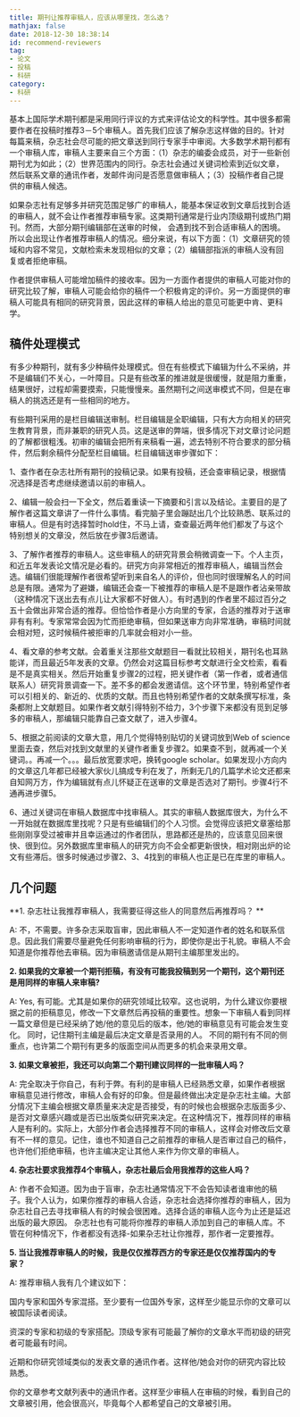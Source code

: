 ```yaml
---
title: 期刊让推荐审稿人，应该从哪里找，怎么选？
mathjax: false
date: 2018-12-30 18:38:14
id: recommend-reviewers
tag:
- 论文
- 投稿
- 科研
category:
- 科研
---
```


基本上国际学术期刊都是采用同行评议的方式来评估论文的科学性。其中很多都需要作者在投稿时推荐3－5个审稿人。首先我们应该了解杂志这样做的目的。针对每篇来稿，杂志社会尽可能的把文章送到同行专家手中审阅。大多数学术期刊都有一个审稿人库，审稿人主要来自三个方面：（1）杂志的编委会成员，对于一些新创期刊尤为如此；（2）世界范围内的同行。杂志社会通过关键词检索到近似文章，然后联系文章的通讯作者，发邮件询问是否愿意做审稿人；（3）投稿作者自己提供的审稿人候选。

<!---more--->

如果杂志社有足够多并研究范围足够广的审稿人，能基本保证收到文章后找到合适的审稿人，就不会让作者推荐审稿专家。这类期刊通常是行业内顶级期刊或热门期刊。然而，大部分期刊编辑部在送审的时候， 会遇到找不到合适审稿人的困境。所以会出现让作者推荐审稿人的情况。细分来说，有以下方面：（1）文章研究的领域和内容不常见，文献检索未发现相似的文章；（2）编辑部指派的审稿人没有回复或者拒绝审稿。

作者提供审稿人可能增加稿件的接收率。因为一方面作者提供的审稿人可能对你的研究比较了解，审稿人可能会给你的稿件一个积极肯定的评价。另一方面提供的审稿人可能具有相同的研究背景，因此这样的审稿人给出的意见可能更中肯、更科学。

## 稿件处理模式

有多少种期刊，就有多少种稿件处理模式。但在有些模式下编辑为什么不采纳，并不是编辑们不关心，一叶障目。只是有些改革的推进就是很缓慢，就是阻力重重，结果很好，过程却需要摸索，只能慢慢来。虽然期刊之间送审模式不同，但是在审稿人的挑选还是有一些相同的地方。

有些期刊采用的是栏目编辑送审制。栏目编辑是全职编辑，只有大方向相关的研究生教育背景，而非兼职的研究人员。这是送审的弊端，很多情况下对文章讨论问题的了解都很粗浅。初审的编辑会把所有来稿看一遍，滤去特别不符合要求的部分稿件，然后剩余稿件分配至栏目编辑。栏目编辑送审步骤如下： 

1、查作者在杂志社所有期刊的投稿记录。如果有投稿，还会查审稿记录，根据情况选择是否考虑继续邀请以前的审稿人。

2、编辑一般会扫一下全文，然后着重读一下摘要和引言以及结论。主要目的是了解作者这篇文章讲了一件什么事情。看完脑子里会蹦跶出几个比较熟悉、联系过的审稿人。但是有时选择暂时hold住，不马上请，查查最近两年他们都发了与这个特别想关的文章没，然后放在步骤3后邀请。

3、了解作者推荐的审稿人。这些审稿人的研究背景会稍微调查一下。个人主页，和近五年发表论文情况是必看的。研究方向非常相近的推荐审稿人，编辑当然会选。编辑们很能理解作者很希望听到来自名人的评价，但也同时很理解名人的时间总是有限。通常为了避嫌，编辑还会查一下被推荐的审稿人是不是跟作者沾亲带故（这种情况下送出去有点儿让大家都不好做人）。有时遇到的作者里不超过百分之五十会做出非常合适的推荐。但恰恰作者是小方向里的专家，合适的推荐对于送审非有有利。专家常常会因为忙而拒绝审稿，但如果送审方向非常准确，审稿时间就会相对短，这时候稿件被拒审的几率就会相对小一些。

4、看文章的参考文献。会着重关注那些文献题目一看就比较相关，期刊名也耳熟能详，而且最近5年发表的文章。仍然会对这篇目标参考文献进行全文检索，看看是不是真实相关。然后开始重复步骤2的过程，把关键作者（第一作者，或者通信联系人）研究背景调查一下。差不多的都会发邀请信。这个环节里，特别希望作者可以引相关的、新近的、优质的文献。而且也特别希望作者的文献条撰写标准，条条都附上文献题目。如果作者文献引得特别不给力，3个步骤下来都没有觅到足够多的审稿人，那编辑只能靠自己查文献了，进入步骤4。

5、根据之前阅读的文章大意，用几个觉得特别贴切的关键词放到Web of science里面去查，然后对找到文献里的关键作者重复步骤2。如果查不到，就再减一个关键词。。再减一个。。。最后放宽要求吧，换转google scholar。如果发现小方向内的文章这几年都已经被大家伙儿搞成专利在发了，所剩无几的几篇学术论文还都来自知网万方，作为编辑就有点儿怀疑正在送审的文章是否选对了期刊。步骤4行不通再进步骤5。

6、通过关键词在审稿人数据库中找审稿人。其实的审稿人数据库很大，为什么不一开始就在数据库里找呢？只是有些编辑们的个人习惯。会觉得应该把文章塞给那些刚刚享受过被审并且幸运通过的作者团队，思路都还是热的，应该意见回来很快、很到位。另外数据库里审稿人的研究方向不会全都更新很快，相对刚出炉的论文有些滞后。很多时候通过步骤2、3、4找到的审稿人也正是已在库里的审稿人。

## 几个问题

**1. 杂志社让我推荐审稿人，我需要征得这些人的同意然后再推荐吗？ **

A: 不，不需要。许多杂志采取盲审，因此审稿人不一定知道作者的姓名和联系信息。因此我们需要尽量避免任何影响审稿的行为，即使你是出于礼貌。审稿人不会知道是你推荐他去审稿。因为审稿邀请信是从期刊主编那里发出的。

**2. 如果我的文章被一个期刊拒稿，有没有可能我投稿到另一个期刊，这个期刊还是用同样的审稿人来审稿?**

A: Yes, 有可能。尤其是如果你的研究领域比较窄。这也说明，为什么建议你要根据之前的拒稿意见，修改一下文章然后再投稿的重要性。想象一下审稿人看到同样一篇文章但是已经采纳了她/他的意见后的版本，他/她的审稿意见有可能会发生变化。 同时，记住期刊主编是最后决定文章是否录用的人。 不同的期刊有不同的侧重点，也许第二个期刊有更多的版面空间从而更多的机会来录用文章。

**3. 如果文章被拒，我还可以向第二个期刊建议同样的一批审稿人吗？**

A: 完全取决于你自己，有利于弊。有利的是审稿人已经熟悉文章，如果作者根据审稿意见进行修改，审稿人会有好的印象。但是最终做出决定是杂志社主编。大部分情况下主编会根据文章质量来决定是否接受，有的时候也会根据杂志版面多少、是否对文章感兴趣或是否已出版类似研究来决定。在这种情况下，推荐同样的审稿人是有利的。实际上，大部分作者会选择推荐不同的审稿人，这样会对修改后文章有不一样的意见。记住，谁也不知道自己之前推荐的审稿人是否审过自己的稿件，也许他们拒绝审稿，也许主编决定让其他人来作为你文章的审稿人。

**4. 杂志社要求我推荐4个审稿人，杂志社最后会用我推荐的这些人吗？**

A: 作者不会知道。因为由于盲审，杂志社通常情况下不会告知读者谁审他的稿子。我个人认为，如果你推荐的审稿人合适，杂志社会选择你推荐的审稿人，因为杂志社自己去寻找审稿人有的时候会很困难。选择合适的审稿人迄今为止还是延迟出版的最大原因。 杂志社也有可能将你推荐的审稿人添加到自己的审稿人库。不管在何种情况下，作者都没有选择-如果杂志社让你推荐，那作者一定要推荐。

**5. 当让我推荐审稿人的时候，我是仅仅推荐西方的专家还是仅仅推荐国内的专家？**

A: 推荐审稿人我有几个建议如下：

国内专家和国外专家混搭。至少要有一位国外专家，这样至少能显示你的文章可以被国际读者阅读。

资深的专家和初级的专家搭配。顶级专家有可能最了解你的文章水平而初级的研究者可能最有时间。

近期和你研究领域类似的发表文章的通讯作者。这样他/她会对你的研究内容比较熟悉。

你的文章参考文献列表中的通讯作者。这样至少审稿人在审稿的时候，看到自己的文章被引用，他会很高兴，毕竟每个人都希望自己的文章被引用。